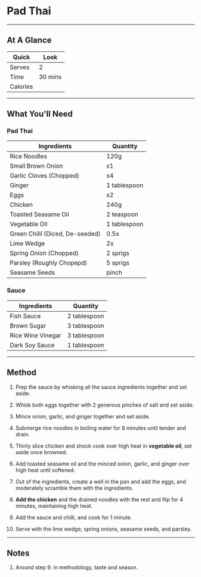 # Pad Thai

---

## At A Glance

Quick | Look
-- | --
Serves | 2
Time | 30 mins
Calories | 

---

## What You'll Need

### **Pad Thai**

Ingredients | Quantity
-- | --
Rice Noodles | 120g
Small Brown Onion | x1
Garlic Cloves (Chopped) | x4
Ginger | 1 tablespoon
Eggs | x2
Chicken | 240g
Toasted Seasame Oil | 2 teaspoon
Vegetable Oil | 1 tablespoon
Green Chilli (Diced, De-seeded) | 0.5x
Lime Wedge | 2x
Spring Onion (Chopped) | 2 sprigs
Parsley (Roughly Chopepd) | 5 sprigs
Seasame Seeds | pinch

### **Sauce**

Ingredients | Quantity
-- | --
Fish Sauce | 2 tablespoon
Brown Sugar | 3 tablespoon
Rice Wine Vinegar | 3 tablespoon
Dark Soy Sauce | 1 tablespoon

---

## Method

1. Prep the sauce by whisking all the sauce ingredients together and set aside.

2. Whisk both eggs together with 2 generous pinches of salt and set aside.

3. Mince onion, garlic, and ginger together and set aside.

4. Submerge rice noodles in boiling water for 8 minutes until tender and drain.

5. Thinly slice chicken and shock cook over high heat in **vegetable oil**, set aside once browned.

6. Add toasted seasame oil and the minced onion, garlic, and ginger over high heat until softened.

7. Out of the ingredients, create a well in the pan and add the eggs, and moderately scramble them with the ingredients.

8. **Add the chicken** and the drained noodles with the rest and flip for 4 minutes, maintaining high heat.

9. Add the sauce and chilli, and cook for 1 minute.

10. Serve with the lime wedge, spring onions, seasame seeds, and parsley.

---

## Notes

1. Around step 9. in methodology, taste and season.